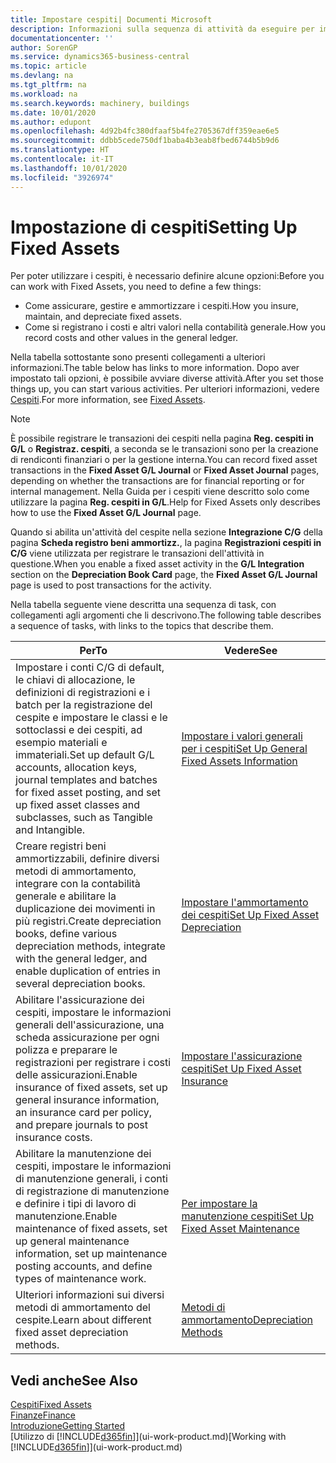 ```yaml
---
title: Impostare cespiti| Documenti Microsoft
description: Informazioni sulla sequenza di attività da eseguire per impostare i cespiti, ad esempio macchinari o edifici.
documentationcenter: ''
author: SorenGP
ms.service: dynamics365-business-central
ms.topic: article
ms.devlang: na
ms.tgt_pltfrm: na
ms.workload: na
ms.search.keywords: machinery, buildings
ms.date: 10/01/2020
ms.author: edupont
ms.openlocfilehash: 4d92b4fc380dfaaf5b4fe2705367dff359eae6e5
ms.sourcegitcommit: ddbb5cede750df1baba4b3eab8fbed6744b5b9d6
ms.translationtype: HT
ms.contentlocale: it-IT
ms.lasthandoff: 10/01/2020
ms.locfileid: "3926974"
---
```

# <a name="setting-up-fixed-assets"></a><span data-ttu-id="63f76-103">Impostazione di cespiti</span><span class="sxs-lookup"><span data-stu-id="63f76-103">Setting Up Fixed Assets</span></span>
<span data-ttu-id="63f76-104">Per poter utilizzare i cespiti, è necessario definire alcune opzioni:</span><span class="sxs-lookup"><span data-stu-id="63f76-104">Before you can work with Fixed Assets, you need to define a few things:</span></span>  

* <span data-ttu-id="63f76-105">Come assicurare, gestire e ammortizzare i cespiti.</span><span class="sxs-lookup"><span data-stu-id="63f76-105">How you insure, maintain, and depreciate fixed assets.</span></span>  
* <span data-ttu-id="63f76-106">Come si registrano i costi e altri valori nella contabilità generale.</span><span class="sxs-lookup"><span data-stu-id="63f76-106">How you record costs and other values in the general ledger.</span></span>  

<span data-ttu-id="63f76-107">Nella tabella sottostante sono presenti collegamenti a ulteriori informazioni.</span><span class="sxs-lookup"><span data-stu-id="63f76-107">The table below has links to more information.</span></span> <span data-ttu-id="63f76-108">Dopo aver impostato tali opzioni, è possibile avviare diverse attività.</span><span class="sxs-lookup"><span data-stu-id="63f76-108">After you set those things up, you can start various activities.</span></span> <span data-ttu-id="63f76-109">Per ulteriori informazioni, vedere [Cespiti](fa-manage.md).</span><span class="sxs-lookup"><span data-stu-id="63f76-109">For more information, see [Fixed Assets](fa-manage.md).</span></span>  

> [!NOTE]  
>   <span data-ttu-id="63f76-110">È possibile registrare le transazioni dei cespiti nella pagina **Reg. cespiti in G/L** o **Registraz. cespiti**, a seconda se le transazioni sono per la creazione di rendiconti finanziari o per la gestione interna.</span><span class="sxs-lookup"><span data-stu-id="63f76-110">You can record fixed asset transactions in the **Fixed Asset G/L Journal** or **Fixed Asset Journal** pages, depending on whether the transactions are for financial reporting or for internal management.</span></span> <span data-ttu-id="63f76-111">Nella Guida per i cespiti viene descritto solo come utilizzare la pagina **Reg. cespiti in G/L**.</span><span class="sxs-lookup"><span data-stu-id="63f76-111">Help for Fixed Assets only describes how to use the **Fixed Asset G/L Journal** page.</span></span>  

<span data-ttu-id="63f76-112">Quando si abilita un'attività del cespite nella sezione **Integrazione C/G** della pagina **Scheda registro beni ammortizz.**, la pagina **Registrazioni cespiti in C/G** viene utilizzata per registrare le transazioni dell'attività in questione.</span><span class="sxs-lookup"><span data-stu-id="63f76-112">When you enable a fixed asset activity in the **G/L Integration** section on the **Depreciation Book Card** page, the **Fixed Asset G/L Journal** page is used to post transactions for the activity.</span></span>

<span data-ttu-id="63f76-113">Nella tabella seguente viene descritta una sequenza di task, con collegamenti agli argomenti che li descrivono.</span><span class="sxs-lookup"><span data-stu-id="63f76-113">The following table describes a sequence of tasks, with links to the topics that describe them.</span></span>  

| <span data-ttu-id="63f76-114">Per</span><span class="sxs-lookup"><span data-stu-id="63f76-114">To</span></span> | <span data-ttu-id="63f76-115">Vedere</span><span class="sxs-lookup"><span data-stu-id="63f76-115">See</span></span> |
| --- | --- |
| <span data-ttu-id="63f76-116">Impostare i conti C/G di default, le chiavi di allocazione, le definizioni di registrazioni e i batch per la registrazione del cespite e impostare le classi e le sottoclassi e dei cespiti, ad esempio materiali e immateriali.</span><span class="sxs-lookup"><span data-stu-id="63f76-116">Set up default G/L accounts, allocation keys, journal templates and batches for fixed asset posting, and set up fixed asset classes and subclasses, such as Tangible and Intangible.</span></span> |[<span data-ttu-id="63f76-117">Impostare i valori generali per i cespiti</span><span class="sxs-lookup"><span data-stu-id="63f76-117">Set Up General Fixed Assets Information</span></span>](fa-how-setup-general.md) |
| <span data-ttu-id="63f76-118">Creare registri beni ammortizzabili, definire diversi metodi di ammortamento, integrare con la contabilità generale e abilitare la duplicazione dei movimenti in più registri.</span><span class="sxs-lookup"><span data-stu-id="63f76-118">Create depreciation books, define various depreciation methods, integrate with the general ledger, and enable duplication of entries in several depreciation books.</span></span> |[<span data-ttu-id="63f76-119">Impostare l'ammortamento dei cespiti</span><span class="sxs-lookup"><span data-stu-id="63f76-119">Set Up Fixed Asset Depreciation</span></span>](fa-how-setup-depreciation.md) |
| <span data-ttu-id="63f76-120">Abilitare l'assicurazione dei cespiti, impostare le informazioni generali dell'assicurazione, una scheda assicurazione per ogni polizza e preparare le registrazioni per registrare i costi delle assicurazioni.</span><span class="sxs-lookup"><span data-stu-id="63f76-120">Enable insurance of fixed assets, set up general insurance information, an insurance card per policy, and prepare journals to post insurance costs.</span></span> |[<span data-ttu-id="63f76-121">Impostare l'assicurazione cespiti</span><span class="sxs-lookup"><span data-stu-id="63f76-121">Set Up Fixed Asset Insurance</span></span>](fa-how-setup-insurance.md) |
| <span data-ttu-id="63f76-122">Abilitare la manutenzione dei cespiti, impostare le informazioni di manutenzione generali, i conti di registrazione di manutenzione e definire i tipi di lavoro di manutenzione.</span><span class="sxs-lookup"><span data-stu-id="63f76-122">Enable maintenance of fixed assets, set up general maintenance information, set up maintenance posting accounts, and define types of maintenance work.</span></span> |[<span data-ttu-id="63f76-123">Per impostare la manutenzione cespiti</span><span class="sxs-lookup"><span data-stu-id="63f76-123">Set Up Fixed Asset Maintenance</span></span>](fa-how-setup-maintenance.md) |
| <span data-ttu-id="63f76-124">Ulteriori informazioni sui diversi metodi di ammortamento del cespite.</span><span class="sxs-lookup"><span data-stu-id="63f76-124">Learn about different fixed asset depreciation methods.</span></span> |[<span data-ttu-id="63f76-125">Metodi di ammortamento</span><span class="sxs-lookup"><span data-stu-id="63f76-125">Depreciation Methods</span></span>](fa-depreciation-methods.md) |

## <a name="see-also"></a><span data-ttu-id="63f76-126">Vedi anche</span><span class="sxs-lookup"><span data-stu-id="63f76-126">See Also</span></span>
[<span data-ttu-id="63f76-127">Cespiti</span><span class="sxs-lookup"><span data-stu-id="63f76-127">Fixed Assets</span></span>](fa-manage.md)  
[<span data-ttu-id="63f76-128">Finanze</span><span class="sxs-lookup"><span data-stu-id="63f76-128">Finance</span></span>](finance.md)  
[<span data-ttu-id="63f76-129">Introduzione</span><span class="sxs-lookup"><span data-stu-id="63f76-129">Getting Started</span></span>](product-get-started.md)  
<span data-ttu-id="63f76-130">[Utilizzo di [!INCLUDE[d365fin](includes/d365fin_md.md)]](ui-work-product.md)</span><span class="sxs-lookup"><span data-stu-id="63f76-130">[Working with [!INCLUDE[d365fin](includes/d365fin_md.md)]](ui-work-product.md)</span></span>
